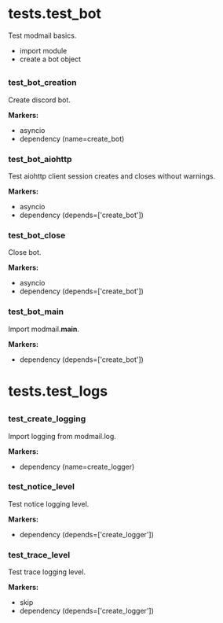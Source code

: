 # tests.test_bot

Test modmail basics.

- import module
- create a bot object

##
### test_bot_creation
Create discord bot.

**Markers:**
- asyncio
- dependency  (name=create_bot)
### test_bot_aiohttp
Test aiohttp client session creates and closes without warnings.

**Markers:**
- asyncio
- dependency  (depends=['create_bot'])
### test_bot_close
Close bot.

**Markers:**
- asyncio
- dependency  (depends=['create_bot'])
### test_bot_main
Import modmail.__main__.

**Markers:**
- dependency  (depends=['create_bot'])
# tests.test_logs
##
### test_create_logging
Import logging from modmail.log.

**Markers:**
- dependency  (name=create_logger)
### test_notice_level
Test notice logging level.

**Markers:**
- dependency  (depends=['create_logger'])
### test_trace_level
Test trace logging level.

**Markers:**
- skip
- dependency  (depends=['create_logger'])
